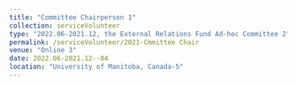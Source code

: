 ```yaml
---
title: "Committee Chairperson 1"
collection: serviceVolunteer
type: "2022.06-2021.12, the External Relations Fund Ad-hoc Committee 2"
permalink: /serviceVolunteer/2021-Cmmittee Chair
venue: "Online 3"
date: 2022.06-2021.12--04
location: "University of Manitoba, Canada-5"
---
```

